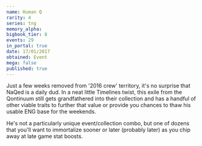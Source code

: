 ```yaml
---
name: Human Q
rarity: 4
series: tng
memory_alpha:
bigbook_tier: 8
events: 29
in_portal: true
date: 17/01/2017
obtained: Event
mega: false
published: true
---
```


Just a few weeks removed from '2016 crew' territory, it's no surprise that NaQed is a daily dud. In a neat little Timelines twist, this exile from the Qontinuum still gets grandfathered into their collection and has a handful of other viable traits to further that value or provide you chances to thaw his usable ENG base for the weekends.

He's not a particularly unique event/collection combo, but one of dozens that you'll want to immortalize sooner or later (probably later) as you chip away at late game stat boosts.
